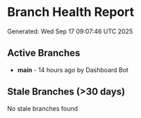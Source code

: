 # Branch Health Report
Generated: Wed Sep 17 09:07:46 UTC 2025

## Active Branches
- **main** - 14 hours ago by Dashboard Bot

## Stale Branches (>30 days)
No stale branches found
